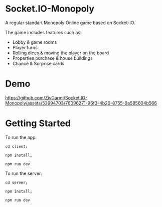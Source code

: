 # Socket.IO-Monopoly

A regular standart Monopoly Online game based on Socket-IO.

The game includes features such as:

- Lobby & game rooms
- Player turns
- Rolling dices & moving the player on the board
- Properties purchase & house buildings
- Chance & Surprise cards

# Demo

https://github.com/ZivCarmi/Socket.IO-Monopoly/assets/53994703/76096271-96f3-4b26-8755-9a585604b566

# Getting Started

To run the app:

```
cd client;

npm install;

npm run dev
```

To run the server:

```
cd server;

npm install;

npm run dev
```
